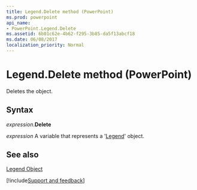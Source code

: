 ```yaml
---
title: Legend.Delete method (PowerPoint)
ms.prod: powerpoint
api_name:
- PowerPoint.Legend.Delete
ms.assetid: 6b01c62e-4b62-f295-3b85-da5f13abcf18
ms.date: 06/08/2017
localization_priority: Normal
---
```



# Legend.Delete method (PowerPoint)

Deletes the object.


## Syntax

_expression_.**Delete**

_expression_ A variable that represents a '[Legend](PowerPoint.Legend.md)' object.


## See also


[Legend Object](PowerPoint.Legend.md)

[!include[Support and feedback](~/includes/feedback-boilerplate.md)]